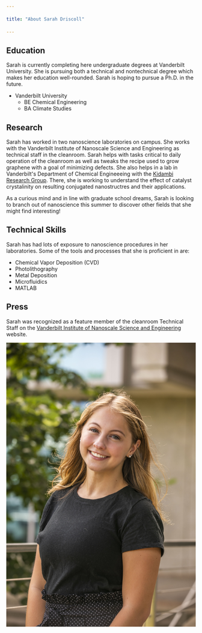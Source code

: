 ```yaml
---

title: "About Sarah Driscoll"

---
```


## Education

Sarah is currently completing here undergraduate degrees at Vanderbilt University. She is pursuing both a technical and nontechnical degree which makes her education well-rounded. Sarah is hoping to pursue a Ph.D. in the future.

* Vanderbilt University
  * BE Chemical Engineering
  * BA Climate Studies

## Research

Sarah has worked in two nanoscience laboratories on campus. She works with the Vanderbilt Institute of Nanoscale Science and Engineering as technical staff in the cleanroom. Sarah helps with tasks critical to daily operation of the cleanroom as well as tweaks the recipe used to grow graphene with a goal of minimizing defects. She also helps in a lab in Vanderbilt's Department of Chemical Engineeeing with the [Kidambi Research Group](https://pirankidambi.wixsite.com/kidambiresearchgroup). There, she is working to understand the effect of catalyst crystalinity on resulting conjugated nanostructres and their applications.

As a curious mind and in line with graduate school dreams, Sarah is looking to branch out of nanoscience this summer to discover other fields that she might find interesting!

## Technical Skills

Sarah has had lots of exposure to nanoscience procedures in her laboratories. Some of the tools and processes that she is proficient in are:

* Chemical Vapor Deposition (CVD)
* Photolithography 
* Metal Deposition
* Microfluidics
* MATLAB

## Press 

Sarah was recognized as a feature member of the cleanroom Technical Staff on the [Vanderbilt Institute of Nanoscale Science and Engineering](https://www.vanderbilt.edu/vinse/personnel/bio/sarah+driscoll) website.

![Image of Sarah Driscoll](/assets/img/VINSE_headshot1.jpg)
